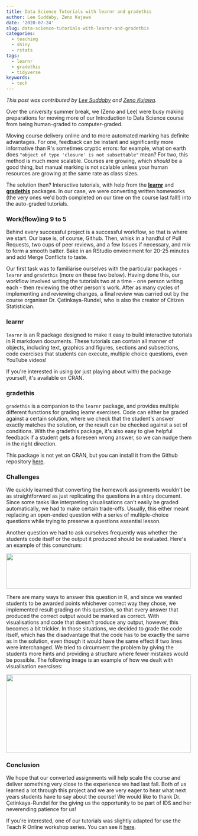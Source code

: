 ```yaml
---
title: Data Science Tutorials with learnr and gradethis
author: Lee Suddaby, Zeno Kujawa
date: '2020-07-24'
slug: data-science-tutorials-with-learnr-and-gradethis
categories: 
  - teaching
  - shiny
  - rstats
tags: 
  - learnr
  - gradethis
  - tidyverse
keywords:
  - tech
---
```


*This post was contributed by [Lee Suddaby](https://github.com/lee-suddaby) and [Zeno Kujawa](https://github.com/ZenoMK).*

Over the university summer break, we (Zeno and Lee) were busy making preparations for moving more of our Introduction to Data Science course from being human-graded to computer-graded. 

<!--more-->

Moving course delivery online and to more automated marking has definite advantages. For one, feedback can be instant and significantly more informative than R's sometimes cryptic errors: for example, what on earth does `"object of type 'closure' is not subsettable"` mean? For two, this method is much more scalable. Courses are growing, which *should* be a good thing, but manual marking is not scalable unless your human resources are growing at the same rate as class sizes.

The solution then? Interactive tutorials, with help from the [**learnr**](https://rstudio.github.io/learnr/) and [**gradethis**](https://github.com/rstudio-education/gradethis) packages. In our case, we were converting written homeworks (the very ones we'd both completed on our time on the course last fall!) into the auto-graded tutorials.


### Work(flow)ing 9 to 5

Behind every successful project is a successful workflow, so that is where we start. Our base is, of course, Github. Then, whisk in a handful of Pull Requests, two cups of peer reviews, and a few Issues if necessary, and mix to form a smooth batter. Bake in an RStudio environment for 20-25 minutes and add Merge Conflicts to taste.

Our first task was to familiarise ourselves with the particular packages - `learnr` and `gradethis` (more on these two below). Having done this, our workflow involved writing the tutorials two at a time - one person writing each - then reviewing the other person's work. After as many cycles of implementing and reviewing changes, a final review was carried out by the course organiser Dr. Çetinkaya-Rundel, who is also the creator of Citizen Statistician.


### learnr

`learnr` is an R package designed to make it easy to build interactive tutorials in R markdown documents. These tutorials can contain all manner of objects, including text, graphics and figures, sections and subsections, code exercises that students can execute, multiple choice questions, even YouTube videos!

If you're interested in using (or just playing about with) the package yourself, it's available on CRAN.


### gradethis

`gradethis` is a companion to the `learnr` package, and provides multiple different functions for grading learnr exercises. Code can either be graded against a certain solution, where we check that the student's answer exactly matches the solution, or the result can be checked against a set of conditions.
With the gradethis package, it's also easy to give helpful feedback if a student gets a foreseen wrong answer, so we can nudge them in the right direction.

This package is not yet on CRAN, but you can install it from the Github repository [here](https://github.com/rstudio-education/gradethis).


### Challenges

We quickly learned that converting the homework assignments wouldn't be as straightforward as just replicating the questions in a `shiny` document. Since some tasks like interpreting visualisations can't easily be graded automatically, we had to make certain trade-offs. Usually, this either meant replacing an open-ended question with a series of multiple-choice questions while trying to preserve a questions essential lesson. 

Another question we had to ask ourselves frequently was whether the students code itself or the output it produced should be evaluated. Here's an example of this conundrum: 

<img src="https://imgur.com/sVa8ehy.jpg" width="499" height="95" />

There are many ways to answer this question in R, and since we wanted students to be awarded points whichever correct way they chose, we implemented result grading on this question, so that every answer that produced the correct output would be marked as correct. 
With visualisations and code that doesn't produce any output, however, this becomes a bit trickier. 
In those situations, we decided to grade the code itself, which has the disadvantage that the code has to be exactly the same as in the solution, even though it would have the same effect if two lines were interchanged. We tried to circumvent the problem by giving the students more hints and providing a structure where fewer mistakes would be possible. The following image is an example of how we dealt with visualisation exercises:

<img src="https://imgur.com/qYIvTx1.jpg" width="500" height="211" />


### Conclusion

We hope that our converted assignments will help scale the course and deliver something very close to the experience we had last fall. 
Both of us learned a lot through this project and we are very eager to hear what next years students have to say about the course! We would like to thank Dr. Çetinkaya-Rundel for the giving us the opportunity to be part of IDS and her neverending patience for us! 

If you're interested, one of our tutorials was slightly adapted for use the Teach R Online workshop series. You can see it [here](https://gallery.shinyapps.io/lego-sales/).
